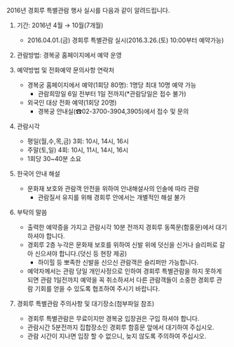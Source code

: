 2016년 경회루 특별관람 행사 실시를 다음과 같이 알려드립니다.

1. 기간: 2016년 4월 → 10월(7개월)
   - 2016.04.01.(금) 경회루 특별관람 실시(2016.3.26.(토) 10:00부터 예약가능)

2. 관람방법: 경복궁 홈페이지에서 예약 운영

3. 예약방법 및 전화예약 문의사항 연락처
   - 경복궁 홈페이지에서 예약(1회당 80명): 1명당 최대 10명 예약 가능
     - 관람희망일 6일 전부터 1일 전까지(\*관람당일은 접수 불가)
   - 외국인 대상 전화 예약(1회당 20명)
     - 경복궁 안내실(☎02-3700-3904,3905)에서 접수 및 문의

4. 관람시각
   - 평일(월,수,목,금) 3회: 10시, 14시, 16시
   - 주말(토,일) 4회: 10시, 11시, 14시, 16시
   - 1회당 30~40분 소요

5. 한국어 안내 해설
   - 문화재 보호와 관람객 안전을 위하여 안내해설사의 인솔에 따라 관람
     - 관람질서 유지를 위해 경회루 안에서는 개별적인 해설 불가

6. 부탁의 말씀
   - 출력한 예약증을 가지고 관람시각 10분 전까지 경회루 동쪽문(함홍문)에서 대기하셔야 합니다.
   - 경회루 2층 누각은 문화재 보호를 위하여 신발 위에 덧신을 신거나 슬리퍼로 갈아 신으셔야 합니다.(덧신 등 현장 제공)
     - 하이힐 등 뽀족한 신발을 신으신 관람객은 슬리퍼만 가능합니다.
   - 예약자께서는 관람 당일 개인사정으로 인하여 경회루 특별관람을 하지 못하게 되면 관람 1일전까지 예약을 꼭 취소하셔서 다른 관람객들이 소중한 경회루 관람 기회를 얻을 수 있도록 협조하여 주시기 바랍니다.

7. 경회루 특별관람 주의사항 및 대기장소(첨부파일 참조)
   - 경회루 특별관람은 무료이지만 경복궁 입장권은 구입 하셔야 합니다.
   - 관람시간 5분전까지 집합장소인 경회루 함흥문 앞에서 대기하여 주십시오.
   - 관람 시간이 지나면 입장 할 수 없으니, 늦지 않도록 주의하여 주십시오.